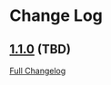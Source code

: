 # Change Log

## [1.1.0](https://github.com/webbuilders-group/silverstripe-turnstile/tree/1.1.0) (TBD)
[Full Changelog](https://github.com/webbuilders-group/silverstripe-turnstile/compare/1.0.0...1.1.0)
